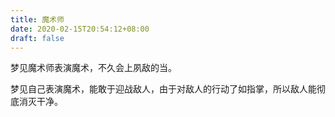 ```yaml
---
title: 魔术师
date: 2020-02-15T20:54:12+08:00
draft: false
---
```


梦见魔术师表演魔术，不久会上夙敌的当。

梦见自己表演魔术，能敢于迎战敌人，由于对敌人的行动了如指掌，所以敌人能彻底消灭干净。